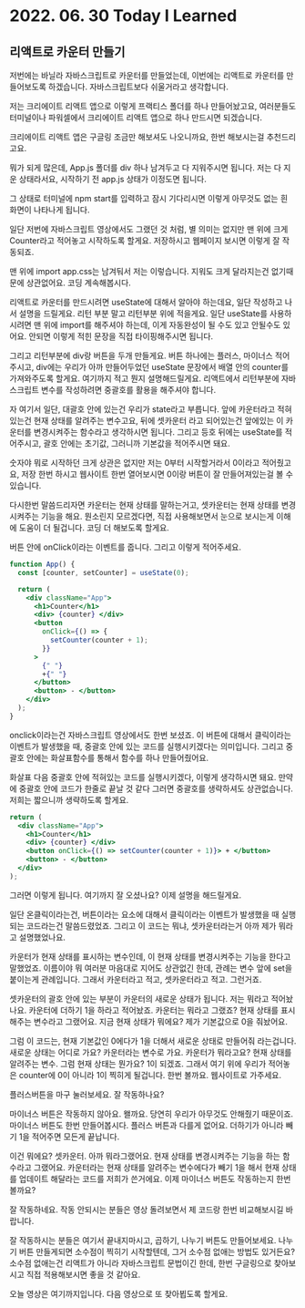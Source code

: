 # 2022. 06. 30 Today I Learned

## 리액트로 카운터 만들기

저번에는 바닐라 자바스크립트로 카운터를 만들었는데, 이번에는 리액트로 카운터를 만들어보도록 하겠습니다. 자바스크립트보다 쉬울거라고 생각합니다.

저는 크리에이트 리액트 앱으로 이렇게 프랙티스 폴더를 하나 만들어놨고요, 여러분들도 터미널이나 파워셀에서 크리에이트 리액트 앱으로 하나 만드시면 되겠습니다.

크리에이트 리액트 앱은 구글링 조금만 해보셔도 나오니까요, 한번 해보시는걸 추천드리고요.

뭐가 되게 많은데, App.js 폴더를 div 하나 남겨두고 다 지워주시면 됩니다. 저는 다 지운 상태라서요, 시작하기 전 app.js 상태가 이정도면 됩니다.

그 상태로 터미널에 npm start를 입력하고 잠시 기다리시면 이렇게 아무것도 없는 흰 화면이 나타나게 됩니다.

일단 저번에 자바스크립트 영상에서도 그랬던 것 처럼, 별 의미는 없지만 맨 위에 크게 Counter라고 적어놓고 시작하도록 할게요. 저장하시고 웹페이지 보시면 이렇게 잘 작동되죠.

맨 위에 import app.css는 남겨둬서 저는 이렇습니다. 지워도 크게 달라지는건 없기때문에 상관없어요. 코딩 계속해봅시다.

리액트로 카운터를 만드시려면 useState에 대해서 알아야 하는데요, 일단 작성하고 나서 설명을 드릴게요. 리턴 부분 말고 리턴부분 위에 적을게요. 일단 useState를 사용하시려면 맨 위에 import를 해주셔야 하는데, 이게 자동완성이 될 수도 있고 안될수도 있어요. 안되면 이렇게 적힌 문장을 직접 타이핑해주시면 됩니다.

그리고 리턴부분에 div랑 버튼을 두개 만들게요. 버튼 하나에는 플러스, 마이너스 적어주시고, div에는 우리가 아까 만들어두었던 useState 문장에서 배열 안의 counter를 가져와주도록 할게요. 여기까지 적고 뭔지 설명해드릴게요. 리액트에서 리턴부분에 자바스크립트 변수를 작성하려면 중괄호를 활용을 해주셔야 합니다.

자 여기서 일단, 대괄호 안에 있는건 우리가 state라고 부릅니다. 앞에 카운터라고 적혀있는건 현재 상태를 알려주는 변수고요, 뒤에 셋카운터 라고 되어있는건 앞에있는 이 카운터를 변경시켜주는 함수라고 생각하시면 됩니다. 그리고 등호 뒤에는 useState를 적어주시고, 괄호 안에는 초기값, 그러니까 기본값을 적어주시면 돼요.

숫자야 뭐로 시작하던 크게 상관은 없지만 저는 0부터 시작할거라서 0이라고 적어줬고요, 저장 한번 하시고 웹사이트 한번 열어보시면 0이랑 버튼이 잘 만들어져있는걸 볼 수 있습니다.

다시한번 말씀드리자면 카운터는 현재 상태를 말하는거고, 셋카운터는 현재 상태를 변경시켜주는 기능을 해요. 뭔소린지 모르겠다면, 직접 사용해보면서 눈으로 보시는게 이해에 도움이 더 될겁니다. 코딩 더 해보도록 할게요.

버튼 안에 onClick이라는 이벤트를 줍니다. 그리고 이렇게 적어주세요.

```jsx
function App() {
  const [counter, setCounter] = useState(0);

  return (
    <div className="App">
      <h1>Counter</h1>
      <div> {counter} </div>
      <button
        onClick={() => {
          setCounter(counter + 1);
        }}
      >
        {" "}
        +{" "}
      </button>
      <button> - </button>
    </div>
  );
}
```

onclick이라는건 자바스크립트 영상에서도 한번 보셨죠. 이 버튼에 대해서 클릭이라는 이벤트가 발생했을 때, 중괄호 안에 있는 코드를 실행시키겠다는 의미입니다. 그리고 중괄호 안에는 화살표함수를 통해서 함수를 하나 만들어줬어요.

화살표 다음 중괄호 안에 적혀있는 코드를 실행시키겠다, 이렇게 생각하시면 돼요. 만약에 중괄호 안에 코드가 한줄로 끝날 것 같다 그러면 중괄호를 생략하셔도 상관없습니다. 저희는 짧으니까 생략하도록 할게요.

```jsx
return (
  <div className="App">
    <h1>Counter</h1>
    <div> {counter} </div>
    <button onClick={() => setCounter(counter + 1)}> + </button>
    <button> - </button>
  </div>
);
```

그러면 이렇게 됩니다. 여기까지 잘 오셨나요? 이제 설명을 해드릴게요.

일단 온클릭이라는건, 버튼이라는 요소에 대해서 클릭이라는 이벤트가 발생했을 때 실행되는 코드라는건 말씀드렸었죠. 그리고 이 코드는 뭐냐, 셋카운터라는거 아까 제가 뭐라고 설명했었나요.

카운터가 현재 상태를 표시하는 변수인데, 이 현재 상태를 변경시켜주는 기능을 한다고 말했었죠. 이름이야 뭐 여러분 마음대로 지어도 상관없긴 한데, 관례는 변수 앞에 set을 붙이는게 관례입니다. 그래서 카운터라고 적고, 셋카운터라고 적고. 그런거죠.

셋카운터의 괄호 안에 있는 부분이 카운터의 새로운 상태가 됩니다. 저는 뭐라고 적어놨나요. 카운터에 더하기 1을 하라고 적어놨죠. 카운터는 뭐라고 그랬죠? 현재 상태를 표시해주는 변수라고 그랬어요. 지금 현재 상태가 뭐에요? 제가 기본값으로 0을 줘놨어요.

그럼 이 코드는, 현재 기본값인 0에다가 1을 더해서 새로운 상태로 만들어줘 라는겁니다. 새로운 상태는 어디로 가요? 카운터라는 변수로 가요. 카운터가 뭐라고요? 현재 상태를 알려주는 변수. 그럼 현재 상태는 뭔가요? 1이 되겠죠. 그래서 여기 위에 우리가 적어놓은 counter에 0이 아니라 1이 찍히게 될겁니다. 한번 볼까요. 웹사이트로 가주세요.

플러스버튼을 마구 눌러보세요. 잘 작동하나요?

마이너스 버튼은 작동하지 않아요. 왤까요. 당연히 우리가 아무것도 안해줬기 때문이죠. 마이너스 버튼도 한번 만들어봅시다. 플러스 버튼과 다를게 없어요. 더하기가 아니라 빼기 1을 적어주면 모든게 끝납니다.

이건 뭐에요? 셋카운터. 아까 뭐라그랬어요. 현재 상태를 변경시켜주는 기능을 하는 함수라고 그랬어요. 카운터라는 현재 상태를 알려주는 변수에다가 빼기 1을 해서 현재 상태를 업데이트 해달라는 코드를 저희가 쓴거에요. 이제 마이너스 버튼도 작동하는지 한번 볼까요?

잘 작동하네요. 작동 안되시는 분들은 영상 돌려보면서 제 코드랑 한번 비교해보시길 바랍니다.

잘 작동하시는 분들은 여기서 끝내지마시고, 곱하기, 나누기 버튼도 만들어보세요. 나누기 버튼 만들게되면 소수점이 찍히기 시작할텐데, 그거 소수점 없애는 방법도 있거든요? 소수점 없애는건 리액트가 아니라 자바스크립트 문법이긴 한데, 한번 구글링으로 찾아보시고 직접 적용해보시면 좋을 것 같아요.

오늘 영상은 여기까지입니다. 다음 영상으로 또 찾아뵙도록 할게요.
